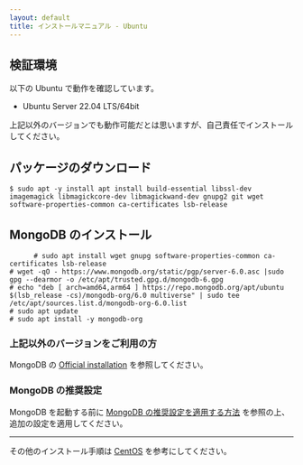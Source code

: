 ```yaml
---
layout: default
title: インストールマニュアル - Ubuntu
---
```


## 検証環境

以下の Ubuntu で動作を確認しています。

- Ubuntu Server 22.04 LTS/64bit

上記以外のバージョンでも動作可能だとは思いますが、自己責任でインストールしてください。

## パッケージのダウンロード

```
$ sudo apt -y install apt install build-essential libssl-dev imagemagick libmagickcore-dev libmagickwand-dev gnupg2 git wget software-properties-common ca-certificates lsb-release
```

## MongoDB のインストール

```
      # sudo apt install wget gnupg software-properties-common ca-certificates lsb-release
# wget -qO - https://www.mongodb.org/static/pgp/server-6.0.asc |sudo gpg --dearmor -o /etc/apt/trusted.gpg.d/mongodb-6.gpg
# echo "deb [ arch=amd64,arm64 ] https://repo.mongodb.org/apt/ubuntu $(lsb_release -cs)/mongodb-org/6.0 multiverse" | sudo tee /etc/apt/sources.list.d/mongodb-org-6.0.list
# sudo apt update
# sudo apt install -y mongodb-org
```

### 上記以外のバージョンをご利用の方

MongoDB の [Official installation](https://docs.mongodb.com/manual/tutorial/install-mongodb-on-ubuntu/) を参照してください。

### MongoDB の推奨設定

MongoDB を起動する前に [MongoDB の推奨設定を適用する方法](/installation/mongodb-settings.html) を参照の上、追加の設定を適用してください。

---

その他のインストール手順は [CentOS](manual.html) を参考にしてください。
